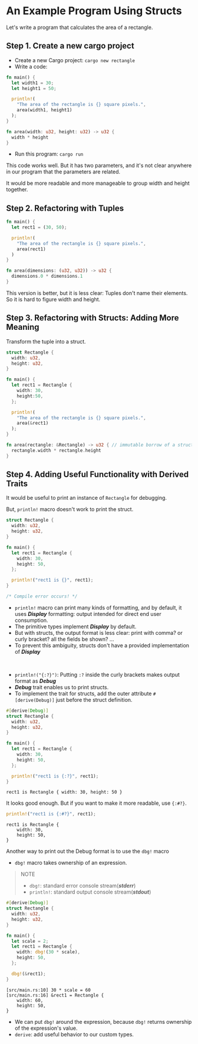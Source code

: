 # An Example Program Using Structs
Let's write a program that calculates the area of a rectangle.

## Step 1. Create a new cargo project
- Create a new Cargo project: `cargo new rectangle`
- Write a code:
```rust
fn main() {
  let width1 = 30;
  let height1 = 50;

  println!(
    "The area of the rectangle is {} square pixels.",
    area(width1, height1)
  );
}

fn area(width: u32, height: u32) -> u32 {
  width * height
}
```
- Run this program: `cargo run`

This code works well. But it has two parameters, and it's not clear anywhere in our program that the parameters are related.

It would be more readable and more manageable to group width and height together.

## Step 2. Refactoring with Tuples
```rust
fn main() {
  let rect1 = (30, 50);

  println!(
    "The area of the rectangle is {} square pixels.",
    area(rect1)
  )
}

fn area(dimensions: (u32, u32)) -> u32 {
  dimensions.0 * dimensions.1
}
```
This version is better, but it is less clear: Tuples don't name their elements. So it is hard to figure width and height.

## Step 3. Refactoring with Structs: Adding More Meaning
Transform the tuple into a struct.
```rust
struct Rectangle {
  width: u32,
  height: u32,
}

fn main() {
  let rect1 = Rectangle {
    width: 30,
    height:50,
  };

  println!(
    "The area of the rectangle is {} square pixels.",
    area(&rect1)
  );
}

fn area(rectangle: &Rectangle) -> u32 { // immutable borrow of a struct Rectangle instance
  rectangle.width * rectangle.height
}
```

## Step 4. Adding Useful Functionality with Derived Traits
It would be useful to print an instance of `Rectangle` for debugging.

But, `println!` macro doesn't work to print the struct.

```rust
struct Rectangle {
  width: u32,
  height: u32,
}

fn main() {
  let rect1 = Rectangle {
    width: 30,
    height: 50,
  };

  println!("rect1 is {}", rect1);
}

/* Compile error occurs! */
```

- `println!` macro can print many kinds of formatting, and by default, it uses ***Display*** formatting: output intended for direct end user consumption.
- The primitive types implement ***Display*** by default.
- But with structs, the output format is less clear: print with comma? or curly bracket? all the fields be shown? ...
- To prevent this ambiguity, structs don't have a provided implementation of ***Display***

<br>

- `println!("{:?}")`: Putting `:?` inside the curly brackets makes output format as ***Debug***
- ***Debug*** trait enables us to print structs.
- To implement the trait for structs, add the outer attribute `#[derive(Debug)]` just before the struct definition.
```rust
#[derive(Debug)]
struct Rectangle {
  width: u32,
  height: u32,
}

fn main() {
  let rect1 = Rectangle {
    width: 30,
    height: 50,
  };

  println!("rect1 is {:?}", rect1);
}
```

```text
rect1 is Rectangle { width: 30, height: 50 }
```

It looks good enough.
But if you want to make it more readable, use `{:#?}`.
```rust
println!("rect1 is {:#?}", rect1);
```

```text
rect1 is Rectangle {
    width: 30,
    height: 50,
}
```

Another way to print out the Debug format is to use the `dbg!` macro
- `dbg!` macro takes ownership of an expression.

> NOTE
> - `dbg!`: standard error console stream(***stderr***)
> - `println!`: standard output console stream(***stdout***)

```rust
#[derive(Debug)]
struct Rectangle {
  width: u32,
  height: u32,
}

fn main() {
  let scale = 2;
  let rect1 = Rectangle {
    width: dbg!(30 * scale),
    height: 50,
  };

  dbg!(&rect1);
}
```

```text
[src/main.rs:10] 30 * scale = 60
[src/main.rs:16] &rect1 = Rectangle {
    width: 60,
    height: 50,
}
```

- We can put `dbg!` around the expression, because `dbg!` returns ownership of the expression's value.
- `derive`: add useful behavior to our custom types.